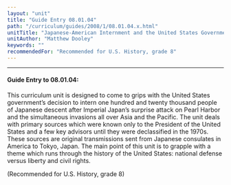 ```yaml
---
layout: "unit"
title: "Guide Entry 08.01.04"
path: "/curriculum/guides/2008/1/08.01.04.x.html"
unitTitle: "Japanese-American Internment and the United States Government"
unitAuthor: "Matthew Dooley"
keywords: ""
recommendedFor: "Recommended for U.S. History, grade 8"
---
```

<body>
<hr/>
<h4>
Guide Entry to 08.01.04:
</h4>
<p>
This curriculum unit is designed to come to grips with the United States government’s decision to intern one hundred and twenty thousand people of Japanese descent after Imperial Japan’s surprise attack on Pearl Harbor and the simultaneous invasions all over Asia and the Pacific. The unit deals with primary sources which were known only to the President of the United States and a few key advisors until they were declassified in the 1970s. These sources are original transmissions sent from Japanese consulates in America to Tokyo, Japan. The main point of this unit is to grapple with a theme which runs through the history of the United States: national defense versus liberty and civil rights.
</p>
<p>
(Recommended for U.S. History, grade 8)
</p>
</body>